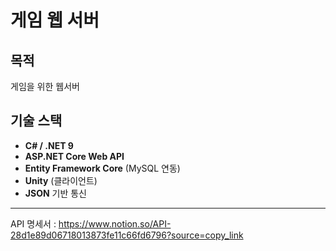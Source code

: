 # 게임 웹 서버 

## 목적
게임을 위한 웹서버 

## 기술 스택
- **C# / .NET 9**
- **ASP.NET Core Web API**
- **Entity Framework Core** (MySQL 연동)
- **Unity** (클라이언트)
- **JSON** 기반 통신

---
API 명세서 : https://www.notion.so/API-28d1e89d06718013873fe11c66fd6796?source=copy_link

